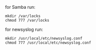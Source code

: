 
for Samba run:
```
mkdir /var/locks
chmod 777 /var/locks
```

for newsyslog run:
```
mkdir /usr/local/etc/newsyslog.conf
chmod 777 /usr/local/etc/newsyslog.conf
```
